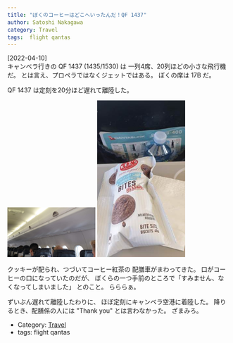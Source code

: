 ```yaml
---
title: "ぼくのコーヒーはどこへいったんだ！QF 1437"
author: Satoshi Nakagawa
category: Travel
tags:  flight qantas
---
```


[2022-04-10]  
 キャンベラ行きの QF 1437 (1435/1530) は
一列4席、20列ほどの小さな飛行機だ。
とは言え、プロペラではなくジェットではある。
ぼくの席は 17B だ。

 QF 1437 は定刻を20分ほど遅れて離陸した。

<a href="/pict/2022-04-10-qantas.jpg"><img src="/pict/2022-04-10-qantas.jpg" alt="" width="200"/></a>
<a href="/pict/2022-04-10-qantas-bites.jpg"><img src="/pict/2022-04-10-qantas-bites.jpg" alt="" width="200"/></a>

 クッキーが配られ、つづいてコーヒー紅茶の
配膳車がまわってきた。
口がコーヒーの口になっていたのだが、
ぼくらの一つ手前のところで「すみません、なくなってしまいました」
とのこと。
らららぁ。

 ずいぶん遅れて離陸したわりに、
ほぼ定刻にキャンベラ空港に着陸した。
降りるとき、配膳係の人には "Thank you" とは言わなかった。
ざまみろ。

- Category: [Travel](/categories.html#Travel)
- tags:  flight qantas
